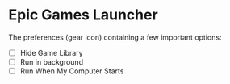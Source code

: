 # Epic Games Launcher

The preferences (gear icon) containing a few important options:

- [ ] Hide Game Library
- [ ] Run in background
- [ ] Run When My Computer Starts
